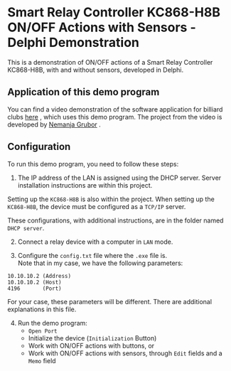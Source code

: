 # Smart Relay Controller KC868-H8B ON/OFF Actions with Sensors - Delphi Demonstration
This is a demonstration of ON/OFF actions of a Smart Relay Controller KC868-H8B, with and without sensors, developed in Delphi.

## Application of this demo program
You can find a video demonstration of the software application for billiard clubs [here](https://www.youtube.com/watch?v=uo0OWrl__sA&t=1s) ,
which uses this demo program. The project from the video is developed by [Nemanja Grubor](https://github.com/nemanjang) .

## Configuration
To run this demo program, you need to follow these steps:

1. <p>The IP address of the LAN is assigned using the DHCP server. Server installation instructions are within this project.<br> 
Setting up the `KC868-H8B` is also within the project. When setting up the `KC868-H8B`, the device must be configured as a `TCP/IP` server.
</p>

These configurations, with additional instructions, are in the folder named `DHCP server`.

2. Connect a relay device with a computer in `LAN` mode.

3. Configure the `config.txt` file where the `.exe` file is.<br>
Note that in my case, we have the following parameters:
```
10.10.10.2 (Address)
10.10.10.2 (Host)
4196       (Port)
```

For your case, these parameters will be different. There are additional explanations in this file.

4. Run the demo program:
	- `Open Port`
	- Initialize the device (`Initialization` Button)
	- Work with ON/OFF actions with buttons, or
	- Work with ON/OFF actions with sensors, through `Edit` fields and a `Memo` field

